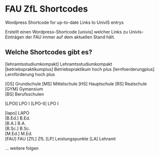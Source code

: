 # FAU ZfL Shortcodes
Wordpress Shortcode for up-to-date Links to UnivIS entrys

Erstellt einen Wordpress-Shortcode [univis] welcher Links zu UnivIs-Einträgen der FAU immer auf dem aktuellen Stand hält.

## Welche Shortcodes gibt es?

[lehramtsstudiumkompakt]	Lehramtsstudiumkompakt	
[betriebspraktikumplus]		Betriebspraktikum hoch plus	
[lernfoerderungplus]		Lernförderung hoch plus

[GS]		Grundschule
[MS]		Mittelschule
[HS]		Hauptschule
[RS]		Realschule	
[GYM]		Gymansium	
[BS]		Berufsschulen

[LPOI]		LPO I
[LPO-II]	LPO I

[lapo]	LAPO	
[B.Ed.]	B.Ed.	
[B.A.]	B.A.	
[B.Sc.]	B.Sc.	
[M.Ed.]	M.Ed.	
[FAU]	FAU	
[ZfL]	ZfL	
[LP]	Leistungspunkte	
[LA]	Lehramt

... weitere folgen


